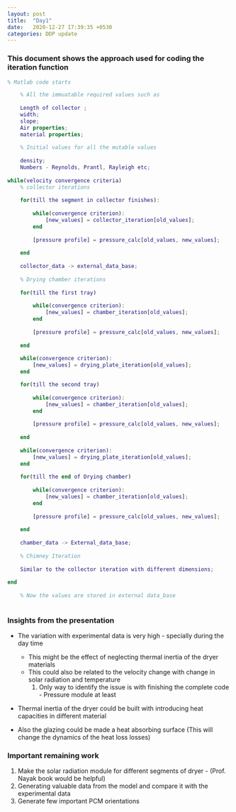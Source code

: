 ```yaml
---
layout: post
title:  "Day1"
date:   2020-12-27 17:39:35 +0530
categories: DDP update
---
```


### This document shows the approach used for coding the iteration function

```matlab
% Matlab code starts

    % All the immuatable required values such as
    
    Length of collector ;
    width;
    slope;
    Air properties;
    material properties;
    
    % Initial values for all the mutable values
    
    density;
    Numbers - Reynolds, Prantl, Rayleigh etc;
    
while(velocity convergence criteria)
    % collector iterations
    
    for(till the segment in collector finishes):
    	
    	while(convergence criterion):
    		[new_values] = collector_iteration[old_values];
    	end
        
        [pressure profile] = pressure_calc[old_values, new_values];
        
   	end
   	
   	collector_data -> external_data_base;
   	
   	% Drying chamber iterations
   	
   	for(till the first tray)
   	
   	    while(convergence criterion):
    		[new_values] = chamber_iteration[old_values];
    	end
        
        [pressure profile] = pressure_calc[old_values, new_values];
        
   	end
   	
   	while(convergence criterion):
   		[new_values] = drying_plate_iteration[old_values];
   	end

   	for(till the second tray)
   	
   	    while(convergence criterion):
    		[new_values] = chamber_iteration[old_values];
    	end
        
        [pressure profile] = pressure_calc[old_values, new_values];
        
   	end
   	
   	while(convergence criterion):
   		[new_values] = drying_plate_iteration[old_values];
   	end
   	
   	for(till the end of Drying chamber)
   	
   	    while(convergence criterion):
    		[new_values] = chamber_iteration[old_values];
    	end
        
        [pressure profile] = pressure_calc[old_values, new_values];
        
   	end
   	
   	chamber_data -> External_data_base;
   	
   	% Chimney Iteration
   	
   	Similar to the collector iteration with different dimensions;
   	
end
   	
   	% Now the values are stored in external data_base
   	
```



### Insights from the presentation

- The variation with experimental data is very high - specially during the day time
    - This might be the effect of neglecting thermal inertia of the dryer materials
    - This could also be related to the velocity change with change in solar radiation and temperature
      1. Only way to identify the issue is with finishing the complete code  - Pressure module at least
    
- Thermal inertia of the dryer could be built with introducing heat capacities in different material
- Also the glazing could be made a heat absorbing surface (This will change the dynamics of the heat loss losses)



### Important remaining work

1. Make the solar radiation module for different segments of dryer - (Prof. Nayak book would be helpful)
2. Generating valuable data from the model and compare it with the  experimental data
3. Generate few important PCM orientations
